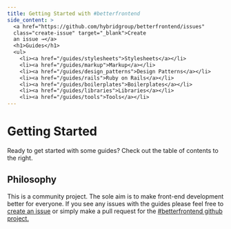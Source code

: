 ```yaml
---
title: Getting Started with #betterfrontend
side_content: >
  <a href="https://github.com/hybridgroup/betterfrontend/issues"
  class="create-issue" target="_blank">Create
  an issue →</a>
  <h1>Guides</h1>
  <ul>
    <li><a href="/guides/stylesheets">Stylesheets</a></li>
    <li><a href="/guides/markup">Markup</a></li>
    <li><a href="/guides/design_patterns">Design Patterns</a></li>
    <li><a href="/guides/rails">Ruby on Rails</a></li>
    <li><a href="/guides/boilerplates">Boilerplates</a></li>
    <li><a href="/guides/libraries">Libraries</a></li>
    <li><a href="/guides/tools">Tools</a></li>
---
```


# Getting Started

Ready to get started with some guides? Check out the table of contents
to the right.

## Philosophy

This is a community project. The sole aim is to make front-end
development better for everyone. If you see any issues with the guides
please feel free to [create an issue](https://github.com/hybridgroup/betterfrontend/issues) or simply make a pull request for the [#betterfrontend github project.](https://github.com/hybridgroup/betterfrontend)
